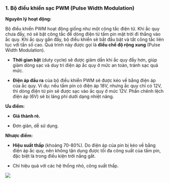 ### 1. Bộ điều khiển sạc PWM (Pulse Width Modulation)

**Nguyên lý hoạt động:**

Bộ điều khiển PWM hoạt động giống như một công tắc điện tử. Khi ắc quy chưa đầy, nó sẽ bật công tắc để dòng điện từ tấm pin mặt trời đi thẳng vào ắc quy. Khi ắc quy gần đầy, bộ điều khiển sẽ bắt đầu bật và tắt công tắc liên tục với tần số cao. Quá trình này được gọi là **điều chế độ rộng xung** (Pulse Width Modulation).

- **Thời gian bật** (duty cycle) sẽ được giảm dần khi ắc quy đầy hơn, giúp giảm dòng sạc và duy trì điện áp ắc quy ở mức an toàn, tránh sạc quá mức.
    
- **Điện áp đầu ra** của bộ điều khiển PWM sẽ được kéo về bằng điện áp của ắc quy. Ví dụ: nếu tấm pin có điện áp 18V, nhưng ắc quy chỉ có 12V, thì dòng điện từ pin sẽ được sạc vào ắc quy ở mức 12V. Phần chênh lệch điện áp (6V) sẽ bị lãng phí dưới dạng nhiệt năng.
    

**Ưu điểm:**

- **Giá thành rẻ.**
    
- Đơn giản, dễ sử dụng.
    

**Nhược điểm:**

- **Hiệu suất thấp** (khoảng 70-80%). Do điện áp của pin bị kéo về bằng điện áp ắc quy, nên không tận dụng được tối đa công suất của tấm pin, đặc biệt là trong điều kiện trời nắng gắt.
    
- Chỉ hiệu quả với các hệ thống nhỏ, công suất thấp.

![](https://res.cloudinary.com/dcqf82eor/image/upload/f_auto/v1758620111/civil%203D/mqcutltmf4eanipthelr.png)
